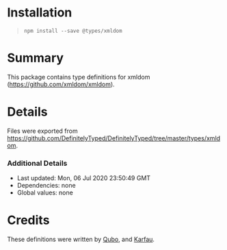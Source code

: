 # Installation
> `npm install --save @types/xmldom`

# Summary
This package contains type definitions for xmldom (https://github.com/xmldom/xmldom).

# Details
Files were exported from https://github.com/DefinitelyTyped/DefinitelyTyped/tree/master/types/xmldom.

### Additional Details
 * Last updated: Mon, 06 Jul 2020 23:50:49 GMT
 * Dependencies: none
 * Global values: none

# Credits
These definitions were written by [Qubo](https://github.com/tkqubo), and [Karfau](https://github.com/karfau).
